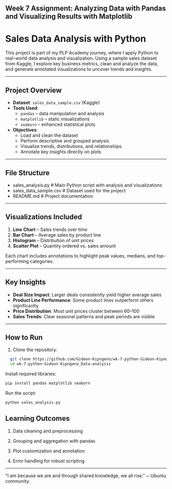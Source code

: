 ## Week 7 Assignment: Analyzing Data with Pandas and Visualizing Results with Matplotlib

#  Sales Data Analysis with Python

This project is part of my PLP Academy journey, where I apply Python to real-world data analysis and visualization. Using a sample sales dataset from Kaggle, I explore key business metrics, clean and analyze the data, and generate annotated visualizations to uncover trends and insights.

---

##  Project Overview

- **Dataset**: `sales_data_sample.csv` (Kaggle)
- **Tools Used**:
  - `pandas` – data manipulation and analysis
  - `matplotlib` – static visualizations
  - `seaborn` – enhanced statistical plots
- **Objectives**:
  - Load and clean the dataset
  - Perform descriptive and grouped analysis
  - Visualize trends, distributions, and relationships
  - Annotate key insights directly on plots

---

## File Structure

- sales_analysis.py # Main Python script with analysis and visualizations 
- sales_data_sample.csv # Dataset used for the project 
- README.md # Project documentation

---

##  Visualizations Included

1. **Line Chart** – Sales trends over time  
2. **Bar Chart** – Average sales by product line  
3. **Histogram** – Distribution of unit prices  
4. **Scatter Plot** – Quantity ordered vs. sales amount  

Each chart includes annotations to highlight peak values, medians, and top-performing categories.

---

##  Key Insights

- **Deal Size Impact**: Larger deals consistently yield higher average sales  
- **Product Line Performance**: Some product lines outperform others significantly  
- **Price Distribution**: Most unit prices cluster between $60–$100  
- **Sales Trends**: Clear seasonal patterns and peak periods are visible  

---

##  How to Run

1. Clone the repository:
 ```bash
   git clone https://github.com/Gideon-Kipngeno/wk-7-python-Gideon-Kipngeno_Data-analysis.git
   cd wk-7-python-Gideon-Kipngeno_Data-analysis
 ```
Install required libraries:

   ```bash
pip install pandas matplotlib seaborn
 ```
Run the script:

   ```bash
python sales_analysis.py
 ```
## Learning Outcomes
1. Data cleaning and preprocessing

2. Grouping and aggregation with pandas

3. Plot customization and annotation

4. Error handling for robust scripting

---

"I am because we are and through shared knowledge, we all rise." ~ Ubuntu community.

